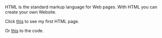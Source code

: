 HTML is the standard markup language for Web pages.
With HTML you can create your own Website.

Click [this](https://scenoxmans.github.io/learning-markup/exercises/1.%20html/1.%20markdown-to-html/index.html) to see my first HTML page.

Or [this](https://github.com/scenoxmans/learning-markup/blob/master/exercises/1.%20html/1.%20markdown-to-html/index.html) to the code. 

